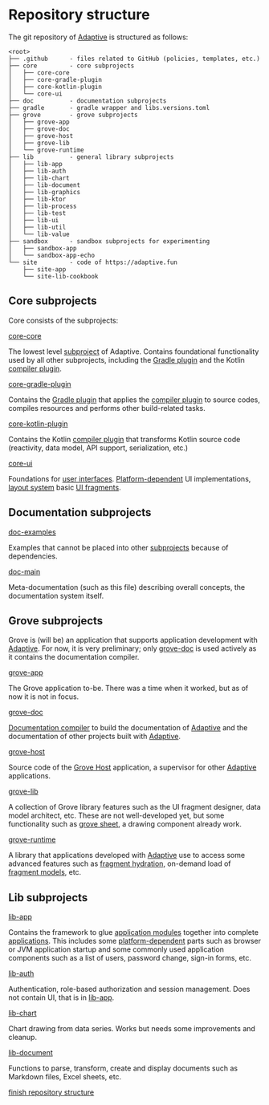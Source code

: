 # Repository structure

The git repository of [Adaptive](def://) is structured as follows:

```text
<root>
├── .github      - files related to GitHub (policies, templates, etc.)
├── core         - core subprojects
│   ├── core-core
│   ├── core-gradle-plugin
│   ├── core-kotlin-plugin
│   └── core-ui
├── doc          - documentation subprojects
├── gradle       - gradle wrapper and libs.versions.toml
├── grove        - grove subprojects
│   ├── grove-app
│   ├── grove-doc
│   ├── grove-host
│   ├── grove-lib
│   └── grove-runtime
├── lib          - general library subprojects
│   ├── lib-app
│   ├── lib-auth
│   ├── lib-chart
│   ├── lib-document
│   ├── lib-graphics
│   ├── lib-ktor
│   ├── lib-process
│   ├── lib-test
│   ├── lib-ui
│   ├── lib-util
│   └── lib-value
├── sandbox      - sandbox subprojects for experimenting
│   ├── sandbox-app
│   └── sandbox-app-echo
└── site         - code of https://adaptive.fun
    ├── site-app
    └── site-lib-cookbook
```

## Core subprojects

Core consists of the subprojects:

[core-core](def://)

The lowest level [subproject](def://) of Adaptive. Contains foundational functionality used by all
other subprojects, including the [Gradle plugin](def://) and the Kotlin [compiler plugin](def://).

[core-gradle-plugin](def://)

Contains the [Gradle plugin](def://) that applies the [compiler plugin](def://) to source codes, 
compiles resources and performs other build-related tasks.

[core-kotlin-plugin](def://)

Contains the Kotlin [compiler plugin](def://) that transforms Kotlin source code (reactivity, 
data model, API support, serialization, etc.)

[core-ui](def://)

Foundations for [user interfaces](def://). [Platform-dependent](def://) UI implementations,
[layout system](guide://) basic [UI fragments](def://).

## Documentation subprojects

[doc-examples](def://)

Examples that cannot be placed into other [subprojects](def://) because of dependencies.

[doc-main](def://)

Meta-documentation (such as this file) describing overall concepts, the documentation system itself.

## Grove subprojects

Grove is (will be) an application that supports application development with [Adaptive](def://).
For now, it is very preliminary; only [grove-doc](def://) is used actively as it contains
the documentation compiler.

[grove-app](def://)

The Grove application to-be. There was a time when it worked, but as of now it is not in focus.

[grove-doc](def://)

[Documentation compiler](def://) to build the documentation of [Adaptive](def://) and the documentation
of other projects built with [Adaptive](def://).

[grove-host](def://)

Source code of the [Grove Host](def://) application, a supervisor for other [Adaptive](def://) applications.

[grove-lib](def://)

A collection of Grove library features such as the UI fragment designer, data model architect, etc.
These are not well-developed yet, but some functionality such as [grove sheet](def://), a drawing 
component already work.

[grove-runtime](def://)

A library that applications developed with [Adaptive](def://) use to access some advanced features such
as [fragment hydration](def://), on-demand load of [fragment models](def://), etc.

## Lib subprojects

[lib-app](def://)

Contains the framework to glue [application modules](def://) together into complete [applications](def://).
This includes some [platform-dependent](def://) parts such as browser or JVM application startup and
some commonly used application components such as a list of users, password change, sign-in forms, etc.

[lib-auth](def://)

Authentication, role-based authorization and session management. Does not contain UI, that is in [lib-app](def://).

[lib-chart](def://)

Chart drawing from data series. Works but needs some improvements and cleanup.

[lib-document](def://)

Functions to parse, transform, create and display documents such as Markdown files, Excel sheets, etc.

[finish repository structure](todo://)
